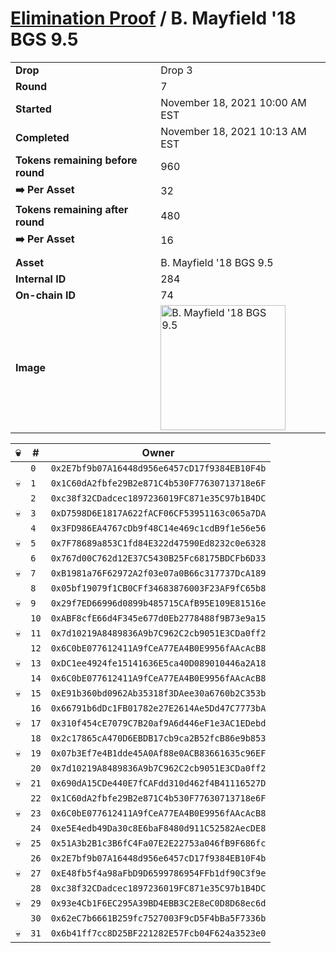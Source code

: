 # [Elimination Proof](./readme.md) / B. Mayfield &#039;18 BGS 9.5

|||
|---|---|
| **Drop** | Drop 3 |
| **Round** | 7 |
| **Started** | November 18, 2021 10:00 AM EST |
| **Completed** | November 18, 2021 10:13 AM EST |
| **Tokens remaining before round** | 960 |
| **➡️ Per Asset** | 32 |
| **Tokens remaining after round** | 480 |
| **➡️ Per Asset** | 16 |
| | |
| **Asset** | B. Mayfield &#039;18 BGS 9.5 |
| **Internal ID** | 284 |
| **On-chain ID** | 74 |
| **Image** | <img src="https://tcdn.blokpax.com/94d9199b-dc47-470f-905e-31c5027d3c4d/12ac3f57b4cb8ea54450feca1c98b05f0a1eb578202b8e89104d3b9edd783059.jpg" height="200" alt="B. Mayfield &#039;18 BGS 9.5" /> |


| 💀 | # | Owner |
| --- | --- | --- |
|  | `0` | `0x2E7bf9b07A16448d956e6457cD17f9384EB10F4b` |
| 💀 | `1` | `0x1C60dA2fbfe29B2e871C4b530F77630713718e6F` |
|  | `2` | `0xc38f32CDadcec1897236019FC871e35C97b1B4DC` |
| 💀 | `3` | `0xD7598D6E1817A622fACF06CF53951163c065a7DA` |
|  | `4` | `0x3FD986EA4767cDb9f48C14e469c1cdB9f1e56e56` |
| 💀 | `5` | `0x7F78689a853C1fd84E322d47590Ed8232c0e6328` |
|  | `6` | `0x767d00C762d12E37C5430B25Fc68175BDCFb6D33` |
| 💀 | `7` | `0xB1981a76F62972A2f03e07a0B66c317737DcA189` |
|  | `8` | `0x05bf19079f1CB0CFf34683876003F23AF9fC65b8` |
| 💀 | `9` | `0x29f7ED66996d0899b485715CAfB95E109E81516e` |
|  | `10` | `0xABF8cfE66d4F345e677d0Eb2778488f9B73e9a15` |
| 💀 | `11` | `0x7d10219A8489836A9b7C962C2cb9051E3CDa0ff2` |
|  | `12` | `0x6C0bE077612411A9fCeA77EA4B0E9956fAAcAcB8` |
| 💀 | `13` | `0xDC1ee4924fe15141636E5ca40D089010446a2A18` |
|  | `14` | `0x6C0bE077612411A9fCeA77EA4B0E9956fAAcAcB8` |
| 💀 | `15` | `0xE91b360bd0962Ab35318f3DAee30a6760b2C353b` |
|  | `16` | `0x66791b6dDc1FB01782e27E2614Ae5Dd47C7773bA` |
| 💀 | `17` | `0x310f454cE7079C7B20af9A6d446eF1e3AC1EDebd` |
|  | `18` | `0x2c17865cA470D6EBDB17cb9ca2B52fcB86e9b853` |
| 💀 | `19` | `0x07b3Ef7e4B1dde45A0Af88e0ACB83661635c96EF` |
|  | `20` | `0x7d10219A8489836A9b7C962C2cb9051E3CDa0ff2` |
| 💀 | `21` | `0x690dA15CDe440E7fCAFdd310d462f4B41116527D` |
|  | `22` | `0x1C60dA2fbfe29B2e871C4b530F77630713718e6F` |
| 💀 | `23` | `0x6C0bE077612411A9fCeA77EA4B0E9956fAAcAcB8` |
|  | `24` | `0xe5E4edb49Da30c8E6baF8480d911C52582AecDE8` |
| 💀 | `25` | `0x51A3b2B1c3B6fC4Fa07E2E22753a046fB9F686fc` |
|  | `26` | `0x2E7bf9b07A16448d956e6457cD17f9384EB10F4b` |
| 💀 | `27` | `0xE48fb5f4a98aFbD9D6599786954FFb1df90C3f9e` |
|  | `28` | `0xc38f32CDadcec1897236019FC871e35C97b1B4DC` |
| 💀 | `29` | `0x93e4Cb1F6EC295A39BD4EBB3C2E8eC0D8D68ec6d` |
|  | `30` | `0x62eC7b6661B259fc7527003F9cD5F4bBa5F7336b` |
| 💀 | `31` | `0x6b41ff7cc8D25BF221282E57Fcb04F624a3523e0` |
